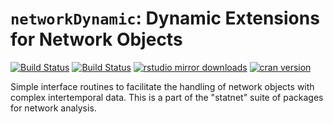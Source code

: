 # `networkDynamic`:  Dynamic Extensions for Network Objects

[![Build Status](https://travis-ci.org/statnet/networkDynamic.svg?branch=master)](https://travis-ci.org/statnet/networkDynamic)
[![Build Status](https://ci.appveyor.com/api/projects/status/rmj7f1xmpikh2243?svg=true)](https://ci.appveyor.com/project/statnet/networkDynamic)
[![rstudio mirror downloads](http://cranlogs.r-pkg.org/badges/networkDynamic?color=2ED968)](http://cranlogs.r-pkg.org/)
[![cran version](http://www.r-pkg.org/badges/version/networkDynamic)](https://cran.r-project.org/package=networkDynamic)

Simple interface routines to facilitate the handling of network objects with complex intertemporal data. This is a part of the "statnet" suite of packages for network analysis.
